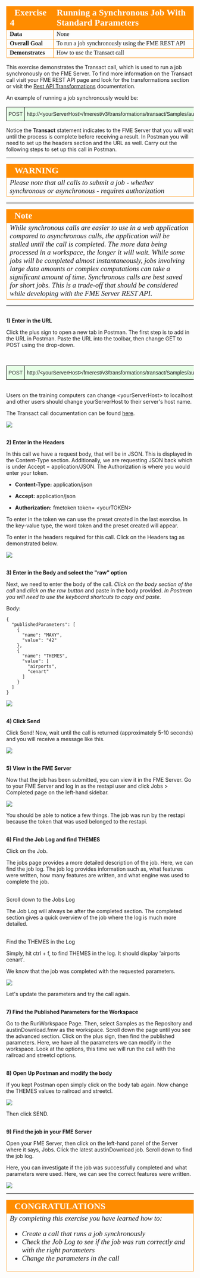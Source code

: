 <table style="border-spacing: 0px;border-collapse: collapse;font-family:serif">
<tr>
<td width=25% style="vertical-align:middle;background-color:darkorange;border: 2px solid darkorange">
<i class="fa fa-cogs fa-lg fa-pull-left fa-fw" style="color:white;padding-right: 12px;vertical-align:text-top"></i>
<span style="color:white;font-size:x-large;font-weight: bold">Exercise 4</span>
</td>
<td style="border: 2px solid darkorange;background-color:darkorange;color:white">
<span style="color:white;font-size:x-large;font-weight: bold">Running a Synchronous Job With Standard Parameters</span>
</td>
</tr>

<tr>
<td style="border: 1px solid darkorange; font-weight: bold">Data</td>
<td style="border: 1px solid darkorange">None</td>
</tr>

<tr>
<td style="border: 1px solid darkorange; font-weight: bold">Overall Goal</td>
<td style="border: 1px solid darkorange">To run a job synchronously using the FME REST API</td>
</tr>

<tr>
<td style="border: 1px solid darkorange; font-weight: bold">Demonstrates</td>
<td style="border: 1px solid darkorange">How to use the Transact call</td>
</tr>

</table>

This exercise demonstrates the Transact call, which is used to run a job synchronously on the FME Server. To find more information on the Transact call visit your FME REST API page and look for the transformations section or visit the [Rest API Transformations](https://docs.safe.com/fme/html/FME_REST/apidoc/v3/index.html#!/transformations) documentation.   

An example of running a job synchronously would be:

<!--Post Table-->
<style type="text/css">
.tg  {border-collapse:collapse;border-spacing:0;}
.tg td{font-family:Arial, sans-serif;font-size:14px;padding:10px 5px;border-style:solid;border-width:1px;overflow:hidden;word-break:normal;border-color:black;}
.tg th{font-family:Arial, sans-serif;font-size:14px;font-weight:normal;padding:10px 5px;border-style:solid;border-width:1px;overflow:hidden;word-break:normal;border-color:black;}
.tg .tg-ao4k{background-color:#e6ffe6;color:#333333;vertical-align:top}
.tg .tg-a080{background-color:#e6ffe6;vertical-align:top}
</style>
<table class="tg" style="table-layout: fixed; width: 100%">
  <tr>
    <th class="tg-ao4k">POST</th>
    <th class="tg-a080" style="word-wrap: break-word">http://&lt;yourServerHost&#62;/fmerest/v3/transformations/transact/Samples/austinDownload.fmw</th>
  </tr>
</table>


Notice the **Transact** statement indicates to the FME Server that you will wait
until the process is complete before receiving a result. In Postman you
will need to set up the headers section and the URL as well. Carry out the following steps to set up this call in Postman.


---
<table style="border-spacing: 0px">
<tr>
<td style="vertical-align:middle;background-color:darkorange;border: 2px solid darkorange">
<i class="fa fa-exclamation-triangle fa-lg fa-pull-left fa-fw" style="color:white;padding-right: 12px;vertical-align:text-top"></i>
<span style="color:white;font-size:x-large;font-weight: bold;font-family:serif">WARNING</span>
</td>
</tr>

<tr>
<td style="border: 1px solid darkorange">
<span style="font-family:serif; font-style:italic; font-size:larger">
Please note that all calls to submit a job - whether synchronous or asynchronous - requires authorization
</span>
</td>
</tr>
</table>

---

<!--Warning Section-->

<table style="border-spacing: 0px">
<tr>
<td style="vertical-align:middle;background-color:darkorange;border: 2px solid darkorange">
<i class="fa fa-exclamation-triangle fa-lg fa-pull-left fa-fw" style="color:white;padding-right: 12px;vertical-align:text-top"></i>
<span style="color:white;font-size:x-large;font-weight: bold;font-family:serif">Note</span>
</td>
</tr>

<tr>
<td style="border: 1px solid darkorange">
<span style="font-family:serif; font-style:italic; font-size:larger">
While synchronous calls are easier to use in a web application compared to asynchronous calls, the application will be stalled until the call is completed. The more data being processed in a workspace, the longer it will wait. While some jobs will be completed almost instantaneously, jobs involving large data amounts or complex computations can take a significant amount of time. Synchronous calls are best saved for short jobs. This is a trade-off that should be considered while developing with the FME Server REST API.
</span>
</td>
</tr>
</table>

---

<br>**1) Enter in the URL**

Click the plus sign to open a new tab in Postman. The first step is to add in the URL in Postman. Paste the URL into the toolbar, then change GET to POST using the drop-down.

<br>
<!--Post Table-->
<style type="text/css">
.tg  {border-collapse:collapse;border-spacing:0;}
.tg td{font-family:Arial, sans-serif;font-size:14px;padding:10px 5px;border-style:solid;border-width:1px;overflow:hidden;word-break:normal;border-color:black;}
.tg th{font-family:Arial, sans-serif;font-size:14px;font-weight:normal;padding:10px 5px;border-style:solid;border-width:1px;overflow:hidden;word-break:normal;border-color:black;}
.tg .tg-ao4k{background-color:#e6ffe6;color:#333333;vertical-align:top}
.tg .tg-a080{background-color:#e6ffe6;vertical-align:top}
</style>
<table class="tg" style="table-layout: fixed; width: 100%">
  <tr>
    <th class="tg-ao4k">POST</th>
    <th class="tg-a080" style="word-wrap: break-word">http://&lt;yourServerHost>/fmerest/v3/transformations/transact/Samples/austinDownload.fmw</th>
  </tr>
</table>

<br>Users on the training computers can change &lt;yourServerHost> to localhost and other users should change yourServerHost to their server's host name.

The Transact call documentation can be found [here](https://docs.safe.com/fme/html/FME_REST/apidoc/v3/index.html#!/transformations/transact_post_23).


![](./Images/image4.1.1.TransactURL.png)




<br>**2) Enter in the Headers**

In this call we have a request body, that will be in JSON. This is
displayed in the Content-Type section. Additionally, we are requesting
JSON back which is under Accept = application/JSON. The Authorization is
where you would enter your token.


- **Content-Type:** application/json

- **Accept:** application/json

- **Authorization:** fmetoken token= &lt;yourTOKEN>

To enter in the token we can use the preset created in the last exercise. In the key-value type, the word token and the preset created will appear.

To enter in the headers required for this call. Click on the Headers tag as demonstrated below.  

![](./Images/image4.1.2.TransactPostman.png)




<br>**3) Enter in the Body and select the "raw" option**

Next, we need to enter the body of the call. *Click on the body section
of the call* and *click on the raw button* and paste in the body provided. *In Postman you will need to use the keyboard shortcuts to copy and paste.*

Body:

    {
      "publishedParameters": [
        {
          "name": "MAXY",
          "value": "42"
        },
        {
          "name": "THEMES",
          "value": [
            "airports",
            "cenart"
          ]
        }
      ]
    }



![](./Images/image4.1.3.TransactBody.png)



<br>**4) Click Send**

Click Send! Now, wait until the call is returned (approximately 5-10 seconds) and you will receive a message like this.

![](./Images/image4.1.4.TransactResponsePostman.png)



<br>**5) View in the FME Server**

Now that the job has been submitted, you can view it in the FME Server. Go to your FME Server and log in as the restapi user and click Jobs > Completed page on the left-hand sidebar.

![](./Images/image4.1.5.Job.png)



You should be able to notice a few things. The job was run by the restapi because the token that was used belonged to the restapi.


<br>**6) Find the Job Log and find THEMES**

Click on the Job.

The jobs page provides a more detailed description of the job. Here, we can find the job log. The job log provides information such as, what features were written, how many features are written, and what engine was used to complete the job.

<br> Scroll down to the Jobs Log

The Job Log will always be after the completed section. The completed section gives a quick overview of the job where the log is much more detailed.

<br> Find the THEMES in the Log


Simply, hit ctrl + f, to find THEMES in the log. It should display 'airports cenart'.

We know that the job was completed with the requested parameters.

![](./Images/image4.1.5b.Themes.png)

Let's update the parameters and try the call again.


<br>**7) Find the Published Parameters for the Workspace**

Go to the RunWorkspace Page. Then, select Samples as the Repository and austinDownload.fmw as the workspace. Scroll down the page until you see the advanced section. Click on the plus sign, then find the published parameters. Here, we have all the parameters we can modify in the workspace. Look at the options, this time we will run the call with the railroad and streetcl options.

<br>**8) Open Up Postman and modify the body**

If you kept Postman open simply click on the body tab again. Now change the THEMES values to railroad and streetcl.

![](./Images/image4.1.6.newparameters.png)

Then click SEND.

<br>**9) Find the job in your FME Server**

Open your FME Server, then click on the left-hand panel of the Server where it says, Jobs. Click the latest austinDownload job. Scroll down to find the job log.

Here, you can investigate if the job was successfully completed and what parameters were used. Here, we can see the correct features were written.

![](./Images/image4.1.7.FeaturesWritten.png)

---

<!--Exercise Congratulations Section-->

<table style="border-spacing: 0px">
<tr>
<td style="vertical-align:middle;background-color:darkorange;border: 2px solid darkorange">
<i class="fa fa-thumbs-o-up fa-lg fa-pull-left fa-fw" style="color:white;padding-right: 12px;vertical-align:text-top"></i>
<span style="color:white;font-size:x-large;font-weight: bold;font-family:serif">CONGRATULATIONS</span>
</td>
</tr>

<tr>
<td style="border: 1px solid darkorange">
<span style="font-family:serif; font-style:italic; font-size:larger">
By completing this exercise you have learned how to:
<br>
<ul><li>Create a call that runs a job synchronously</li>
<li>Check the Job Log to see if the job was run correctly and with the right parameters</li>
<li>Change the parameters in the call</li>
</li>

</span>
</td>
</tr>
</table>
